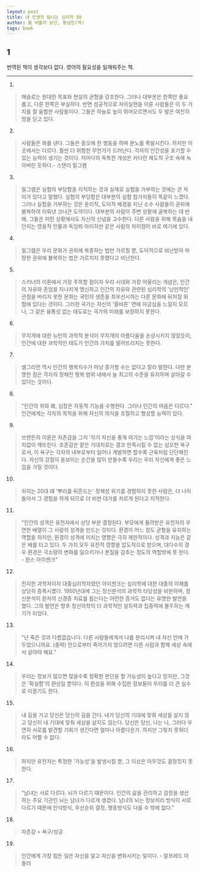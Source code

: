 ```yaml
---
layout: post
title: 내 인생의 탐나는 심리학 50
author: 톰 버틀러 보던, 황상민(역)
tags: book
---
```

## 1
번역된 책이 생각보다 없다. 영어의 필요성을 일깨워주는 책.

----

1. 
> 매슬로는 원대한 목표와 현실의 균형을 강조한다. 그러나 대부분은 한쪽만 풍요롭고, 다른 한쪽은 부실하다. 반면 성공적으로 자아실현을 이룬 사람들은 이 두 가지를 잘 융합한 사람들이다. 그들은 하늘로 높이 뛰어오르면서도 두 발은 여전히 땅을 딛고 있다.

2. 
> 사람들은 화를 낸다. 그들은 증오에 찬 행동을 하며 분노를 폭발시킨다. 하지만 이곳에서는 다르다. 훨씬 더 위험한 무언가가 드러난다. 각자의 인간성을 포기할 수 있는 능력이 생기는 것이다. 저마다의 독특한 개성은 커다란 제도적 구조 속에 녹아버린 듯하다.- 스탠리 밀그램

3. 
> 밀그램은 실험의 부당함을 지적하는 것과 실제로 실험을 거부하는 것에는 큰 차이가 있다고 말했다. 실험의 부당함은 대부분의 실험 참가자들이 똑같이 느꼈다. 그러나 실험을 거부하는 것은 윤리적, 도덕적 배경을 지닌 소수 사람들이 권위에 불복하여 이뤄낸 크나큰 도약이다. 대부분의 사람이 주변 상황에 굴복하는 데 반해, 그들은 어떤 상황에서도 자신의 신념을 고수한다. 다른 사람을 위해 목숨을 내던지는 영웅적 인물과 독잉릐 아이히만 같은 사람의 차이점이 바로 여기에 있다.

4. 
> 밀그램은 우리 문화가 권위에 복종하는 법만 가르칠 뿐, 도덕적으로 비난받아 마땅한 권위에 불복하는 법은 가르치지 못했다고 비난한다. 

5. 
> 스키너의 이론에서 가장 주목할 점이자 우리 시대와 가장 어울리는 개념은, 인간의 자유와 존엄을 지나치게 맹신하고 인간의 자유와 관련된 심리학의 '낭만적인' 관점을 버리지 못한 문화는 국민의 생존을 최우선시하는 다른 문화에 뒤처질 위험에 있다는 것이다. 그러한 국가는 자신의 '올바른' 면에 자긍심을 느낄지 모르나, 그 같은 융통성 없는 태도로는 국가의 미래를 보장하지 못한다.

6. 
> 무지개에 대한 뉴턴의 과학적 분석이 무지개의 아름다움을 손상시키지 않았듯이, 인간에 대한 과학적인 태도가 인간의 가치를 떨어뜨리지는 못한다.  

7. 
> 셀그리먼 역시 인간의 행복지수가 마냥 증가할 수는 없다고 잘라 말한다. 다만 분명한 점은 각자의 정해진 행복 범위 내에서 늘 최고의 수준을 유지하며 살아갈 수 있다는 것이다.

8. 
> "인간의 위와 폐, 심장은 자동적 기능을 수행한다. 그러나 인간의 마음은 다르다." 인간에게는 각자의 목적을 위해 자신의 의식을 조절하고 형성할 능력이 있다.

9. 
> 브랜든의 이론은 자존감을 그저 '자기 자신을 좋게 여기는 느낌'이라는 상식을 여지없이 깨뜨린다. 조존감은 얕은 기대치로는 결코 만족시킬 수 없는 심오한 욕구로서, 이 욕구는 각자의 내부로부터 일어나 계발하면 할수록 근육처럼 단단해진다. 자신의 강점이 돋보이는 순간을 많이 만들수록 우리는 우리 자신에게 좋은 느낌을 가질 것이다.

10. 
> 쉬히는 20대 떄 '뿌리를 뒤흔드는' 정체성 위기를 경험하지 못한 사람은, 더 나이 들어서 그 경험을 하게 되므로 더 비싼 대가를 치르게 된다고 지적한다.

11. 
> "인간의 성격은 유전자에서 상당 부분 결정된다. 부모에게 물려받은 유전자의 우연한 배열이 그 사람의 성격을 만드는 것이다. 환경이 어느 정도 균형을 유지하는 역할을 하지만, 환경이 성격에 미치는 영향은 극히 제한적이다. 성격과 지능은 같은 배를 타고 있다. 두 가지 모두 유전적 영향을 압도적으로 받으며, 대다수의 경우 환경은 극소량의 변화를 일으키거나 본질을 감추는 정도의 역할밖에 못 한다. - 한스 아이젠크"

12. 
> 진지한 과학자이자 대중심리학자였던 아이젠크는 심리학에 대한 대중의 이해를 상당히 증폭시켰다. 1950년대에 그는 정신분석의 과학적 타당성을 비판하며, 정신분석이 환자의 신경증 치료를 돕는다는 어떤한 증거도 없다는 유명한 발언을 했다. 그의 발언은 향후 정신의학이 더 과학적인 설득력과 집중력에 몰두하는 계기가 되었다.

13. 
> "난 죽은 것과 다름없습니다. 다른 사람들에게서 나를 분리시켜 내 자신 안에 가두었으니까요. (중략) 안으로부터 죽어가지 않으려면 다른 사람과 함께 세상 속에서 살아야 해요."

14. 
> 우리는 정보가 많으면 많을수록 정확한 판단을 할 가능성이 높다고 믿지만, 그것은 '확실함'의 환상일 뿐이다. 이 환상을 위해 수집한 정보들이 우리를 더 큰 실수로 이끌기도 한다. 

15. 
> 내 길을 가고 당신은 당신의 길을 간다. 내가 당신의 기대에 맞춰 세상을 살지 않고 당신이 내 기대에 맞춰 세상을 살지도 않는다. 당신은 당신, 나는 나, 그러다 우연히 서로를 발견할 기회가 생긴다면 얼마나 아름다운가. 하지만 그렇지 못하더라도 어쩔 수 없다.

16. 
> 하지만 유전자는 특정한 '가능성'을 발생시킬 뿐, 그 이상은 아무것도 결정짓지 못한다. 

17. 
> "남녀는 서로 다르다. 뇌가 다르기 떄문이다. 인간의 삶을 관리하고 감정을 생산하는 주요 기관인 뇌는 남녀가 다르게 생겼다. 남녀의 뇌는 정보처리 방식이 서로 다르기 때문에 인식방식, 우선순위 결정, 행동방식도 다를 수 밖에 없다."

18. 
> 자존감 = 욕구/성공 

19. 
> 인간에게 가장 힘든 일은 자신을 알고 자신을 변화시키는 일이다. - 알프레드 아들러
